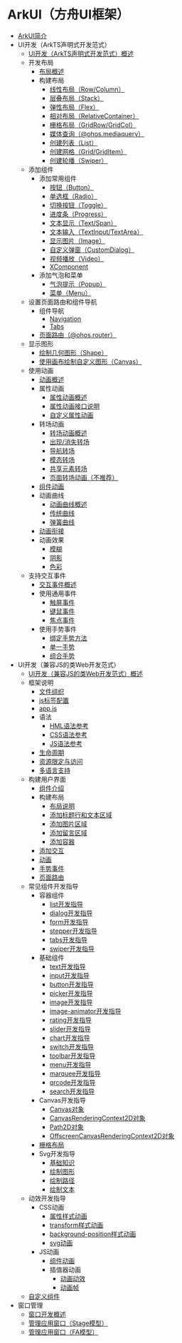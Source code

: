 # ArkUI（方舟UI框架）

- [ArkUI简介](../ui/arkui-overview.md)
- UI开发（ArkTS声明式开发范式）
  - [UI开发（ArkTS声明式开发范式）概述](../ui/arkts-ui-development-overview.md)
  - 开发布局
    - [布局概述](../ui/arkts-layout-development-overview.md)
    - 构建布局
      - [线性布局（Row/Column）](../ui/arkts-layout-development-linear.md)
      - [层叠布局（Stack）](../ui/arkts-layout-development-stack-layout.md)
      - [弹性布局（Flex）](../ui/arkts-layout-development-flex-layout.md)
      - [相对布局（RelativeContainer）](../ui/arkts-layout-development-relative-layout.md)
      - [栅格布局（GridRow/GridCol）](../ui/arkts-layout-development-grid-layout.md)
      - [媒体查询（@ohos.mediaquery）](../ui/arkts-layout-development-media-query.md)
      - [创建列表（List）](../ui/arkts-layout-development-create-list.md)
      - [创建网格（Grid/GridItem）](../ui/arkts-layout-development-create-grid.md)
      - [创建轮播（Swiper）](../ui/arkts-layout-development-create-looping.md)
  - 添加组件
    - 添加常用组件
      - [按钮（Button）](../ui/arkts-common-components-button.md)
      - [单选框（Radio）](../ui/arkts-common-components-radio-button.md)
      - [切换按钮（Toggle）](../ui/arkts-common-components-switch.md)
      - [进度条（Progress）](../ui/arkts-common-components-progress-indicator.md)
      - [文本显示（Text/Span）](../ui/arkts-common-components-text-display.md)
      - [文本输入（TextInput/TextArea）](../ui/arkts-common-components-text-input.md)
      - [显示图片（Image）](../ui/arkts-graphics-display.md)
      - [自定义弹窗（CustomDialog）](../ui/arkts-common-components-custom-dialog.md)
      - [视频播放（Video）](../ui/arkts-common-components-video-player.md)
      - [XComponent](../ui/arkts-common-components-xcomponent.md)
    - 添加气泡和菜单
      - [气泡提示（Popup）](../ui/arkts-popup-and-menu-components-popup.md)
      - [菜单（Menu）](../ui/arkts-popup-and-menu-components-menu.md)
  - 设置页面路由和组件导航
    - 组件导航
      - [Navigation](../ui/arkts-navigation-navigation.md)
      - [Tabs](../ui/arkts-navigation-tabs.md)
    - [页面路由（@ohos.router）](../ui/arkts-routing.md)
  - 显示图形
    - [绘制几何图形（Shape）](../ui/arkts-geometric-shape-drawing.md)
    - [使用画布绘制自定义图形（Canvas）](../ui/arkts-drawing-customization-on-canvas.md)
  - 使用动画
    - [动画概述](../ui/arkts-animation.md)
    - 属性动画
      - [属性动画概述](../ui/arkts-attribute-animation-overview.md)
      - [属性动画接口说明](../ui/arkts-attribute-animation-apis.md)
      - [自定义属性动画](../ui/arkts-custom-attribute-animation.md)
    - 转场动画
      - [转场动画概述](../ui/arkts-transition-overview.md)
      - [出现/消失转场](../ui/arkts-enter-exit-transition.md)
      - [导航转场](../ui/arkts-navigation-transition.md)
      - [模态转场](../ui/arkts-modal-transition.md)
      - [共享元素转场](../ui/arkts-shared-element-transition.md)
      - [页面转场动画（不推荐）](../ui/arkts-page-transition-animation.md)
    - [组件动画](../ui/arkts-component-animation.md)
    - 动画曲线
      - [动画曲线概述](../ui/arkts-curve-overview.md)
      - [传统曲线](../ui/arkts-traditional-curve.md)
      - [弹簧曲线](../ui/arkts-spring-curve.md)
    - [动画衔接](../ui/arkts-animation-smoothing.md)
    - 动画效果
      - [模糊](../ui/arkts-blur-effect.md)
      - [阴影](../ui/arkts-shadow-effect.md)
      - [色彩](../ui/arkts-color-effect.md)
  - 支持交互事件
    - [交互事件概述](../ui/arkts-event-overview.md)
    - 使用通用事件
      - [触屏事件](../ui/arkts-common-events-touch-screen-event.md)
      - [键鼠事件](../ui/arkts-common-events-device-input-event.md)
      - [焦点事件](../ui/arkts-common-events-focus-event.md)
    - 使用手势事件
      - [绑定手势方法](../ui/arkts-gesture-events-binding.md)
      - [单一手势](../ui/arkts-gesture-events-single-gesture.md)
      - [组合手势](../ui/arkts-gesture-events-combined-gestures.md)
- UI开发（兼容JS的类Web开发范式）
  - [UI开发（兼容JS的类Web开发范式）概述](../ui/ui-js-overview.md)
  - 框架说明
    - [文件组织](../ui/js-framework-file.md)
    - [js标签配置](../ui/js-framework-js-tag.md)
    - [app.js](../ui/js-framework-js-file.md)
    - 语法
      - [HML语法参考](../ui/js-framework-syntax-hml.md)
      - [CSS语法参考](../ui/js-framework-syntax-css.md)
      - [JS语法参考](../ui/js-framework-syntax-js.md)
    - [生命周期](../ui/js-framework-lifecycle.md)
    - [资源限定与访问](../ui/js-framework-resource-restriction.md)
    - [多语言支持](../ui/js-framework-multiple-languages.md)
  - 构建用户界面
    - [组件介绍](../ui/ui-js-building-ui-component.md)
    - 构建布局
      - [布局说明](../ui/ui-js-building-ui-layout-intro.md)
      - [添加标题行和文本区域](../ui/ui-js-building-ui-layout-text.md)
      - [添加图片区域](../ui/ui-js-building-ui-layout-image.md)
      - [添加留言区域](../ui/ui-js-building-ui-layout-comment.md)
      - [添加容器](../ui/ui-js-building-ui-layout-external-container.md)
    - [添加交互](../ui/ui-js-building-ui-interactions.md)
    - [动画](../ui/ui-js-building-ui-animation.md)
    - [手势事件](../ui/ui-js-building-ui-event.md)
    - [页面路由](../ui/ui-js-building-ui-routes.md)
  - 常见组件开发指导
    - 容器组件
      - [list开发指导](../ui/ui-js-components-list.md)
      - [dialog开发指导](../ui/ui-js-components-dialog.md)
      - [form开发指导](../ui/ui-js-components-form.md)
      - [stepper开发指导](../ui/ui-js-components-stepper.md)
      - [tabs开发指导](../ui/ui-js-component-tabs.md)
      - [swiper开发指导](../ui/ui-js-components-swiper.md)
    - 基础组件
      - [text开发指导](../ui/ui-js-components-text.md)
      - [input开发指导](../ui/ui-js-components-input.md)
      - [button开发指导](../ui/ui-js-components-button.md)
      - [picker开发指导](../ui/ui-js-components-picker.md)
      - [image开发指导](../ui/ui-js-components-images.md)
      - [image-animator开发指导](../ui/ui-js-components-image-animator.md)
      - [rating开发指导](../ui/ui-js-components-rating.md)
      - [slider开发指导](../ui/ui-js-components-slider.md)
      - [chart开发指导](../ui/ui-js-components-chart.md)
      - [switch开发指导](../ui/ui-js-components-switch.md)
      - [toolbar开发指导](../ui/ui-js-components-toolbar.md)
      - [menu开发指导](../ui/ui-js-components-menu.md)
      - [marquee开发指导](../ui/ui-js-components-marquee.md)
      - [qrcode开发指导](../ui/ui-js-components-qrcode.md)
      - [search开发指导](../ui/ui-js-components-search.md)
    - Canvas开发指导
      - [Canvas对象](../ui/ui-js-components-canvas.md)
      - [CanvasRenderingContext2D对象](../ui/ui-js-components-canvasrenderingcontext2d.md)
      - [Path2D对象](../ui/ui-js-components-path2d.md)
      - [OffscreenCanvasRenderingContext2D对象](../ui/ui-js-components-offscreencanvas.md)
    - [栅格布局](../ui/ui-js-components-grid.md)
    - Svg开发指导
      - [基础知识](../ui/ui-js-components-svg-overview.md)
      - [绘制图形](../ui/ui-js-components-svg-graphics.md)
      - [绘制路径](../ui/ui-js-components-svg-path.md)
      - [绘制文本](../ui/ui-js-components-svg-text.md)
  - 动效开发指导
    - CSS动画
      - [属性样式动画](../ui/ui-js-animate-attribute-style.md)
      - [transform样式动画](../ui/ui-js-animate-transform.md)
      - [background-position样式动画](../ui/ui-js-animate-background-position-style.md)
      - [svg动画](../ui/ui-js-animate-svg.md)
    - JS动画
      - [组件动画](../ui/ui-js-animate-component.md)
      - 插值器动画
        - [动画动效](../ui/ui-js-animate-dynamic-effects.md)
        - [动画帧](../ui/ui-js-animate-frame.md)
  - [自定义组件](../ui/ui-js-custom-components.md)
- 窗口管理
  - [窗口开发概述](../windowmanager/window-overview.md)
  - [管理应用窗口（Stage模型）](../windowmanager/application-window-stage.md)
  - [管理应用窗口（FA模型）](../windowmanager/application-window-fa.md)
